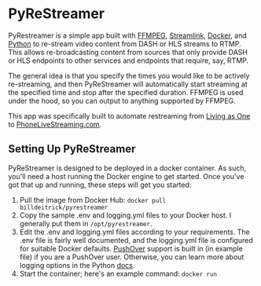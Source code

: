 # PyReStreamer

PyRestreamer is a simple app built with [FFMPEG](https://ffmpeg.org/), [Streamlink](https://streamlink.github.io/), [Docker](https://www.docker.com/), and [Python](https://www.python.org/) to re-stream video content from DASH or HLS streams to RTMP. This allows re-broadcasting content from sources that only provide DASH or HLS endpoints to other services and endpoints that require, say, RTMP.

The general idea is that you specify the times you would like to be actively re-streaming, and then PyReStreamer will automatically start streaming at the specified time and stop after the specified duration. FFMPEG is used under the hood, so you can output to anything supported by FFMPEG.

This app was specifically built to automate restreaming from [Living as One](https://livingasone.com/) to [PhoneLiveStreaming.com](https://phonelivestreaming.com/).

## Setting Up PyReStreamer

PyReStreamer is designed to be deployed in a docker container. As such, you'll need a host running the Docker engine to get started. Once you've got that up and running, these steps will get you started:

1. Pull the image from Docker Hub: `docker pull billdeitrick/pyrestreamer`
1. Copy the sample .env and logging.yml files to your Docker host. I generally put them in `/opt/pyrestreamer`.
1. Edit the .env and logging.yml files according to your requirements. The .env file is fairly well documented, and the logging.yml file is configured for suitable Docker defaults. [PushOver](https://pushover.net/) support is built in (in example file) if you are a PushOver user. Otherwise, you can learn more about logging options in the Python [docs](https://docs.python.org/3/howto/logging.html).
1. Start the container; here's an example command:
`docker run `